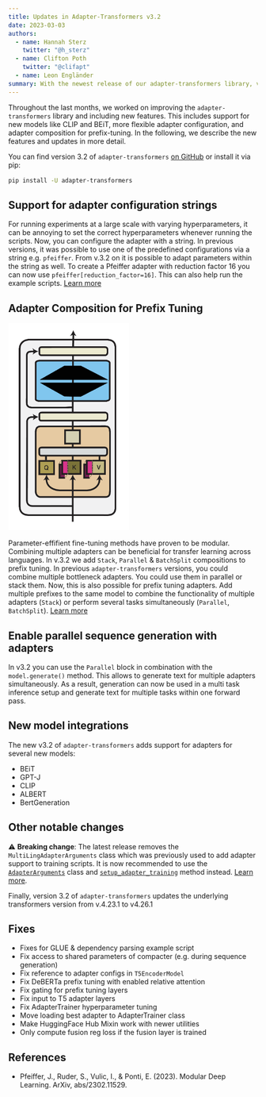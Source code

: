 ```yaml
---
title: Updates in Adapter-Transformers v3.2
date: 2023-03-03
authors:
  - name: Hannah Sterz
    twitter: "@h_sterz"
  - name: Clifton Poth
    twitter: "@clifapt"
  - name: Leon Engländer
summary: With the newest release of our adapter-transformers library, version 3.2, we add composition blocks for prefix tuning and adapters to several new models.
---
```



Throughout the last months, we worked on improving the `adapter-transformers` library and including new features. This includes support for new models like CLIP and BEiT, more flexible adapter configuration, and adapter composition for prefix-tuning. In the following, we describe the new features and updates in more detail.

You can find version 3.2 of `adapter-transformers` [on GitHub](https://github.com/Adapter-Hub/adapter-transformers) or install it via pip:

```bash
pip install -U adapter-transformers
```

## Support for adapter configuration strings 
For running experiments at a large scale with varying hyperparameters, it can be annoying to set the correct hyperparameters whenever running the scripts. Now, you can configure the adapter with a string. In previous versions, it was possible to use one of the predefined configurations via a string e.g. `pfeiffer`. From v.3.2 on it is possible to adapt parameters within the string as well.
To create a Pfeiffer adapter with reduction factor 16 you can now use `pfeiffer[reduction_factor=16]`. This can also help run the example scripts. [Learn more](https://docs.adapterhub.ml/overview.html#configuration-strings)

## Adapter Composition for Prefix Tuning 

![](/static/images/v3_2_prefix_stack.png "Illustration of composition for prefix tuning (Pfeiffer et al.)")
 
Parameter-effifient fine-tuning methods have proven to be modular. Combining multiple adapters can be beneficial for transfer learning across languages. In v.3.2 we add `Stack`, `Parallel` & `BatchSplit` compositions to prefix tuning.
In previous `adapter-transformers` versions, you could combine multiple bottleneck adapters. You could use them in parallel or stack them. Now, this is also possible for prefix tuning adapters. Add multiple prefixes to the same model to combine the functionality of multiple adapters (`Stack`) or perform several tasks simultaneously (`Parallel`, `BatchSplit`). [Learn more](https://docs.adapterhub.ml/adapter_composition.html#stack)

## Enable parallel sequence generation with adapters 
In v3.2 you can use the `Parallel` block in combination with the `model.generate()` method. This allows to generate text for multiple adapters simultaneously. As a result, generation can now be used in a multi task inference setup and generate text for multiple tasks within one forward pass. 

## New model integrations
The new v3.2 of `adapter-transformers` adds support for adapters for several new models: 

- BEiT 
- GPT-J 
- CLIP 
- ALBERT 
- BertGeneration 

## Other notable changes

⚠️ **Breaking change**: The latest release removes the `MultiLingAdapterArguments` class which was previously used to add adapter support to training scripts.
It is now recommended to use the [`AdapterArguments`](https://docs.adapterhub.ml/classes/adapter_training.html#transformers.adapters.training.setup_adapter_training) class and [`setup_adapter_training`](https://docs.adapterhub.ml/classes/adapter_training.html#transformers.adapters.training.setup_adapter_training) method instead. [Learn more](https://docs.adapterhub.ml/training.html).

Finally, version 3.2 of `adapter-transformers` updates the underlying transformers version from v.4.23.1 to v4.26.1

## Fixes

- Fixes for GLUE & dependency parsing example script
- Fix access to shared parameters of compacter (e.g. during sequence generation) 
- Fix reference to adapter configs in `T5EncoderModel`
- Fix DeBERTa prefix tuning with enabled relative attention 
- Fix gating for prefix tuning layers 
- Fix input to T5 adapter layers
- Fix AdapterTrainer hyperparameter tuning
- Move loading best adapter to AdapterTrainer class
- Make HuggingFace Hub Mixin work with newer utilities 
- Only compute fusion reg loss if the fusion layer is trained 

## References

- Pfeiffer, J., Ruder, S., Vulic, I., & Ponti, E. (2023). Modular Deep Learning. ArXiv, abs/2302.11529.
